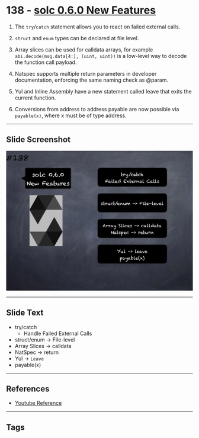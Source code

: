 # 138 - [solc 0.6.0 New Features](solc%200.6.0%20New%20Features.md)

1.  The `try`/`catch` statement allows you to react on failed external calls.
    
2.  `struct` and `enum` types can be declared at file level.
    
3.  Array slices can be used for calldata arrays, for example `abi.decode(msg.data[4:], (uint, uint))` is a low-level way to decode the function call payload.
    
4.  Natspec supports multiple return parameters in developer documentation, enforcing the same naming check as @param.
    
5.  Yul and Inline Assembly have a new statement called leave that exits the current function.
    
6.  Conversions from address to address payable are now possible via `payable(x)`, where x must be of type address.

___
## Slide Screenshot
![138.png](../../images/solidity201/138.png)
___
## Slide Text
- try/catch
	- Handle Failed External Calls
- struct/enum -> File-level
- Array Slices -> calldata
- NatSpec -> return
- Yul -> `Leave`
- payable(x)
___
## References
- [Youtube Reference](https://youtu.be/TqMIbouwePE?t=1830)
___
## Tags
